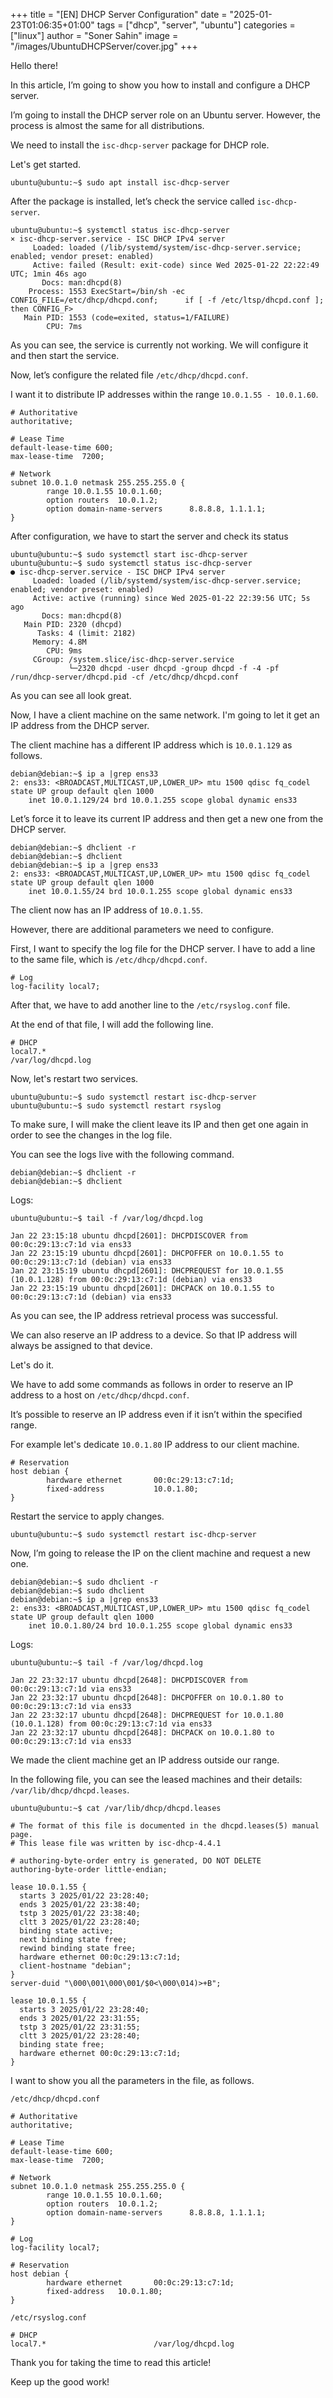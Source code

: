 +++
title = "[EN] DHCP Server Configuration"
date = "2025-01-23T01:06:35+01:00"
tags = ["dhcp", "server", "ubuntu"]
categories = ["linux"]
author = "Soner Sahin"
image = "/images/UbuntuDHCPServer/cover.jpg"
+++

Hello there!

In this article, I’m going to show you how to install and configure a DHCP server.

I’m going to install the DHCP server role on an Ubuntu server. However, the process is almost the same for all distributions.

We need to install the `isc-dhcp-server` package for DHCP role.

Let's get started.

```
ubuntu@ubuntu:~$ sudo apt install isc-dhcp-server
```

After the package is installed, let’s check the service called `isc-dhcp-server`.

```
ubuntu@ubuntu:~$ systemctl status isc-dhcp-server
× isc-dhcp-server.service - ISC DHCP IPv4 server
     Loaded: loaded (/lib/systemd/system/isc-dhcp-server.service; enabled; vendor preset: enabled)
     Active: failed (Result: exit-code) since Wed 2025-01-22 22:22:49 UTC; 1min 46s ago
       Docs: man:dhcpd(8)
    Process: 1553 ExecStart=/bin/sh -ec      CONFIG_FILE=/etc/dhcp/dhcpd.conf;      if [ -f /etc/ltsp/dhcpd.conf ]; then CONFIG_F>
   Main PID: 1553 (code=exited, status=1/FAILURE)
        CPU: 7ms
```

As you can see, the service is currently not working. We will configure it and then start the service.

Now, let’s configure the related file `/etc/dhcp/dhcpd.conf`.

I want it to distribute IP addresses within the range `10.0.1.55 - 10.0.1.60`.

```
# Authoritative
authoritative;

# Lease Time
default-lease-time 600;
max-lease-time  7200;

# Network
subnet 10.0.1.0 netmask 255.255.255.0 {
        range 10.0.1.55 10.0.1.60;
        option routers  10.0.1.2;
        option domain-name-servers      8.8.8.8, 1.1.1.1;
}
```

After configuration, we have to start the server and check its status

```
ubuntu@ubuntu:~$ sudo systemctl start isc-dhcp-server
ubuntu@ubuntu:~$ sudo systemctl status isc-dhcp-server
● isc-dhcp-server.service - ISC DHCP IPv4 server
     Loaded: loaded (/lib/systemd/system/isc-dhcp-server.service; enabled; vendor preset: enabled)
     Active: active (running) since Wed 2025-01-22 22:39:56 UTC; 5s ago
       Docs: man:dhcpd(8)
   Main PID: 2320 (dhcpd)
      Tasks: 4 (limit: 2182)
     Memory: 4.8M
        CPU: 9ms
     CGroup: /system.slice/isc-dhcp-server.service
             └─2320 dhcpd -user dhcpd -group dhcpd -f -4 -pf /run/dhcp-server/dhcpd.pid -cf /etc/dhcp/dhcpd.conf
```

As you can see all look great.

Now, I have a client machine on the same network. I'm going to let it get an IP address from the DHCP server.

The client machine has a different IP address which is `10.0.1.129` as follows.

```
debian@debian:~$ ip a |grep ens33
2: ens33: <BROADCAST,MULTICAST,UP,LOWER_UP> mtu 1500 qdisc fq_codel state UP group default qlen 1000
    inet 10.0.1.129/24 brd 10.0.1.255 scope global dynamic ens33
```

Let’s force it to leave its current IP address and then get a new one from the DHCP server.

```
debian@debian:~$ dhclient -r
debian@debian:~$ dhclient
debian@debian:~$ ip a |grep ens33
2: ens33: <BROADCAST,MULTICAST,UP,LOWER_UP> mtu 1500 qdisc fq_codel state UP group default qlen 1000
    inet 10.0.1.55/24 brd 10.0.1.255 scope global dynamic ens33
```

The client now has an IP address of `10.0.1.55`.

However, there are additional parameters we need to configure.

First, I want to specify the log file for the DHCP server. I have to add a line to the same file, which is `/etc/dhcp/dhcpd.conf`.

```
# Log
log-facility local7;
```

After that, we have to add another line to the `/etc/rsyslog.conf` file.

At the end of that file, I will add the following line.

```
# DHCP
local7.*                                                /var/log/dhcpd.log
```

Now, let's restart two services.

```
ubuntu@ubuntu:~$ sudo systemctl restart isc-dhcp-server
ubuntu@ubuntu:~$ sudo systemctl restart rsyslog
```

To make sure, I will make the client leave its IP and then get one again in order to see the changes in the log file.

You can see the logs live with the following command.

```
debian@debian:~$ dhclient -r
debian@debian:~$ dhclient
```

Logs:

```
ubuntu@ubuntu:~$ tail -f /var/log/dhcpd.log 

Jan 22 23:15:18 ubuntu dhcpd[2601]: DHCPDISCOVER from 00:0c:29:13:c7:1d via ens33
Jan 22 23:15:19 ubuntu dhcpd[2601]: DHCPOFFER on 10.0.1.55 to 00:0c:29:13:c7:1d (debian) via ens33
Jan 22 23:15:19 ubuntu dhcpd[2601]: DHCPREQUEST for 10.0.1.55 (10.0.1.128) from 00:0c:29:13:c7:1d (debian) via ens33
Jan 22 23:15:19 ubuntu dhcpd[2601]: DHCPACK on 10.0.1.55 to 00:0c:29:13:c7:1d (debian) via ens33
```

As you can see, the IP address retrieval process was successful.

We can also reserve an IP address to a device. So that IP address will always be assigned to that device.

Let's do it.

We have to add some commands as follows in order to reserve an IP address to a host on `/etc/dhcp/dhcpd.conf`.

It’s possible to reserve an IP address even if it isn’t within the specified range.

For example let's dedicate `10.0.1.80` IP address to our client machine.

```
# Reservation
host debian { 
        hardware ethernet       00:0c:29:13:c7:1d;
        fixed-address           10.0.1.80;
}
```

Restart the service to apply changes.

```
ubuntu@ubuntu:~$ sudo systemctl restart isc-dhcp-server
```

Now, I’m going to release the IP on the client machine and request a new one.

```
debian@debian:~$ sudo dhclient -r
debian@debian:~$ sudo dhclient
debian@debian:~$ ip a |grep ens33
2: ens33: <BROADCAST,MULTICAST,UP,LOWER_UP> mtu 1500 qdisc fq_codel state UP group default qlen 1000
    inet 10.0.1.80/24 brd 10.0.1.255 scope global dynamic ens33
```

Logs:

```
ubuntu@ubuntu:~$ tail -f /var/log/dhcpd.log

Jan 22 23:32:17 ubuntu dhcpd[2648]: DHCPDISCOVER from 00:0c:29:13:c7:1d via ens33
Jan 22 23:32:17 ubuntu dhcpd[2648]: DHCPOFFER on 10.0.1.80 to 00:0c:29:13:c7:1d via ens33
Jan 22 23:32:17 ubuntu dhcpd[2648]: DHCPREQUEST for 10.0.1.80 (10.0.1.128) from 00:0c:29:13:c7:1d via ens33
Jan 22 23:32:17 ubuntu dhcpd[2648]: DHCPACK on 10.0.1.80 to 00:0c:29:13:c7:1d via ens33
```

We made the client machine get an IP address outside our range.

In the following file, you can see the leased machines and their details: `/var/lib/dhcp/dhcpd.leases`.

```
ubuntu@ubuntu:~$ cat /var/lib/dhcp/dhcpd.leases

# The format of this file is documented in the dhcpd.leases(5) manual page.
# This lease file was written by isc-dhcp-4.4.1

# authoring-byte-order entry is generated, DO NOT DELETE
authoring-byte-order little-endian;

lease 10.0.1.55 {
  starts 3 2025/01/22 23:28:40;
  ends 3 2025/01/22 23:38:40;
  tstp 3 2025/01/22 23:38:40;
  cltt 3 2025/01/22 23:28:40;
  binding state active;
  next binding state free;
  rewind binding state free;
  hardware ethernet 00:0c:29:13:c7:1d;
  client-hostname "debian";
}
server-duid "\000\001\000\001/$0<\000\014)>+B";

lease 10.0.1.55 {
  starts 3 2025/01/22 23:28:40;
  ends 3 2025/01/22 23:31:55;
  tstp 3 2025/01/22 23:31:55;
  cltt 3 2025/01/22 23:28:40;
  binding state free;
  hardware ethernet 00:0c:29:13:c7:1d;
}
```

I want to show you all the parameters in the file, as follows.

`/etc/dhcp/dhcpd.conf`

```
# Authoritative
authoritative;

# Lease Time
default-lease-time 600;
max-lease-time  7200;

# Network
subnet 10.0.1.0 netmask 255.255.255.0 {
        range 10.0.1.55 10.0.1.60;
        option routers  10.0.1.2;
        option domain-name-servers      8.8.8.8, 1.1.1.1;
}

# Log
log-facility local7;

# Reservation
host debian {
        hardware ethernet       00:0c:29:13:c7:1d;
        fixed-address   10.0.1.80;
}
```

`/etc/rsyslog.conf`

```
# DHCP
local7.*						/var/log/dhcpd.log
```

Thank you for taking the time to read this article!

Keep up the good work!





